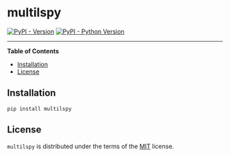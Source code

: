 # multilspy

[![PyPI - Version](https://img.shields.io/pypi/v/multilspy.svg)](https://pypi.org/project/multilspy)
[![PyPI - Python Version](https://img.shields.io/pypi/pyversions/multilspy.svg)](https://pypi.org/project/multilspy)

-----

**Table of Contents**

- [Installation](#installation)
- [License](#license)

## Installation

```console
pip install multilspy
```

## License

`multilspy` is distributed under the terms of the [MIT](https://spdx.org/licenses/MIT.html) license.
